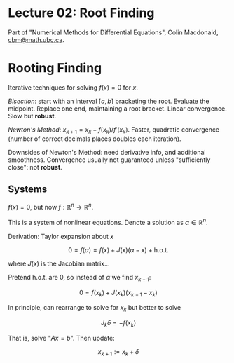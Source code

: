 Lecture 02: Root Finding
========================

Part of "Numerical Methods for Differential Equations", Colin
Macdonald, <cbm@math.ubc.ca>.


Rooting Finding
===============

Iterative techniques for solving $f(x) = 0$ for $x$.

*Bisection*: start with an interval $[a, b]$ bracketing the root.
Evaluate the midpoint.  Replace one end, maintaining a root bracket.
Linear convergence.  Slow but **robust**.

*Newton's Method*: $x_{k+1} = x_k - f(x_k) / f'(x_k)$.  Faster,
quadratic convergence (number of correct decimals places doubles each
iteration).

Downsides of Newton's Method: need derivative info, and additional
smoothness.  Convergence usually not guaranteed unless "sufficiently
close": not **robust**.



Systems
-------

$f(x) = 0$, but now $f : \mathbb{R}^n \to \mathbb{R}^n$.

This is a system of nonlinear equations.  Denote a solution as $\alpha
\in \mathbb{R}^n$.

Derivation: Taylor expansion about $x$

  $$ 0 = f(\alpha) = f(x) + J(x) (\alpha - x) + \text{h.o.t.} $$

where $J(x)$ is the Jacobian matrix...

Pretend h.o.t. are 0, so instead of $\alpha$ we find $x_{k+1}$:

  $$ 0 = f(x_k) + J(x_k) (x_{k+1} - x_k) $$

In principle, can rearrange to solve for $x_k$ but better to solve

  $$ J_k \delta = -f(x_k) $$

That is, solve "$Ax = b$".  Then update:

  $$ x_{k+1} := x_k + \delta $$



